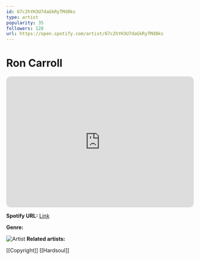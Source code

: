 ```yaml
---
id: 67c2hYH3U7daGkRyTMd0ks
type: artist
popularity: 35
followers: 128
url: https://open.spotify.com/artist/67c2hYH3U7daGkRyTMd0ks
---
```

# Ron Carroll

<iframe style="border-radius:12px" src="https://open.spotify.com/embed/artist/67c2hYH3U7daGkRyTMd0ks" width="100%" height="352" frameBorder="0" allowfullscreen="" allow="autoplay; clipboard-write; encrypted-media; fullscreen; picture-in-picture" loading="lazy"></iframe>

**Spotify URL:** [Link](https://open.spotify.com/artist/67c2hYH3U7daGkRyTMd0ks)

**Genre:** 

![Artist](https://i.scdn.co/image/ab6761610000e5eb2e87fa8e0d547bd69cb68808)
**Related artists:**

[[Copyright]]
[[Hardsoul]]
